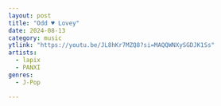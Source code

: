 ```yaml
---
layout: post
title: "Odd ♥ Lovey"
date: 2024-08-13
category: music
ytlink: "https://youtu.be/JL8hKr7MZQ8?si=MAQQWNXySGDJK1Ss"
artists:
  - lapix
  - PANXI
genres:
  - J-Pop

---
```

